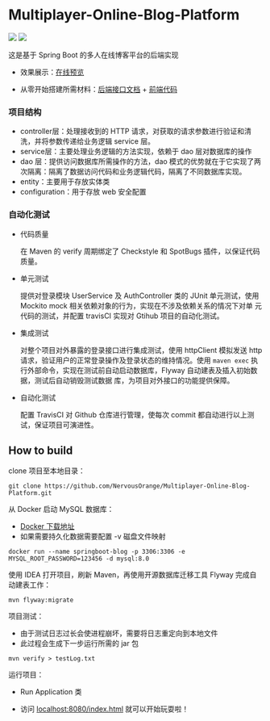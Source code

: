 # Multiplayer-Online-Blog-Platform
[![](https://img.shields.io/badge/Travis-CI-brightgreen)](https://travis-ci.com/NervousOrange/Multiplayer-Online-Blog-Platform) [![](https://img.shields.io/badge/微信-联系作者-brightgreen)](https://s2.ax1x.com/2020/03/06/3bV0L8.jpg)

这是基于 Spring Boot 的多人在线博客平台的后端实现

* 效果展示：[在线预览](https://jirengu-inc.github.io/vue-blog-preview/)

* 从零开始搭建所需材料：[后端接口文档](interface-doc.md) + [前端代码](https://github.com/jirengu-inc/vue-blog-preview)

### 项目结构

- controller层：处理接收到的 HTTP 请求，对获取的请求参数进行验证和清洗，并将参数传递给业务逻辑 service 层。
- service层：主要处理业务逻辑的方法实现，依赖于 dao 层对数据库的操作
- dao 层：提供访问数据库所需操作的方法，dao 模式的优势就在于它实现了两次隔离：隔离了数据访问代码和业务逻辑代码，隔离了不同数据库实现。
- entity：主要用于存放实体类
- configuration：用于存放 web 安全配置

### 自动化测试

* 代码质量

  在 Maven 的 verify 周期绑定了 Checkstyle 和 SpotBugs 插件，以保证代码质量。

* 单元测试

  提供对登录模块 UserService 及 AuthController 类的 JUnit 单元测试，使用 Mockito mock 相关依赖对象的行为，实现在不涉及依赖关系的情况下对单 元代码的测试，并配置 travisCI 实现对 Gtihub 项目的自动化测试。

* 集成测试

  对整个项目对外暴露的登录接口进行集成测试，使用 httpClient 模拟发送 http 请求，验证用户的正常登录操作及登录状态的维持情况。使用 `maven exec` 执行外部命令，实现在测试前自动启动数据库，Flyway 自动建表及插入初始数据，测试后自动销毁测试数据 库，为项目对外接口的功能提供保障。

* 自动化测试

  配置 TravisCI 对 Github 仓库进行管理，使每次 commit 都自动进行以上测试，保证项目可演进性。

## How to build

clone 项目至本地目录：

```shell
git clone https://github.com/NervousOrange/Multiplayer-Online-Blog-Platform.git
```

从 Docker 启动 MySQL 数据库：

* [Docker 下载地址](https://www.docker.com/)
* 如果需要持久化数据需要配置 -v 磁盘文件映射

```shell
docker run --name springboot-blog -p 3306:3306 -e MYSQL_ROOT_PASSWORD=123456 -d mysql:8.0
```

使用 IDEA 打开项目，刷新 Maven，再使用开源数据库迁移工具 Flyway 完成自动建表工作：

```shell
mvn flyway:migrate
```

项目测试：

* 由于测试日志过长会使进程崩坏，需要将日志重定向到本地文件
* 此过程会生成下一步运行所需的 jar 包

```shell
mvn verify > testLog.txt
```

运行项目：

* Run Application 类

* 访问 [localhost:8080/index.html](localhost:8080/index.html) 就可以开始玩耍啦！

